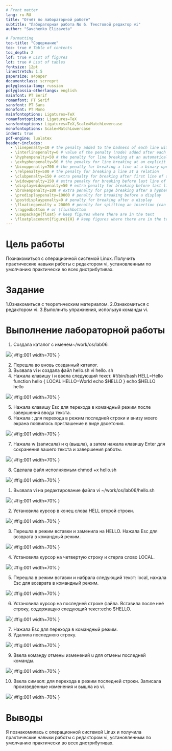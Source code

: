 ```yaml
---
# Front matter
lang: ru-RU
title: "Отчёт по лабораторной работе"
subtitle: "Лабораторная работа No 6. Текстовой редактор vi"
author: "Savchenko Elizaveta"

# Formatting
toc-title: "Содержание"
toc: true # Table of contents
toc_depth: 2
lof: true # List of figures
lot: true # List of tables
fontsize: 12pt
linestretch: 1.5
papersize: a4paper
documentclass: scrreprt
polyglossia-lang: russian
polyglossia-otherlangs: english
mainfont: PT Serif
romanfont: PT Serif
sansfont: PT Sans
monofont: PT Mono
mainfontoptions: Ligatures=TeX
romanfontoptions: Ligatures=TeX
sansfontoptions: Ligatures=TeX,Scale=MatchLowercase
monofontoptions: Scale=MatchLowercase
indent: true
pdf-engine: lualatex
header-includes:
  - \linepenalty=10 # the penalty added to the badness of each line within a paragraph (no associated penalty node) Increasing the value makes tex try to have fewer lines in the paragraph.
  - \interlinepenalty=0 # value of the penalty (node) added after each line of a paragraph.
  - \hyphenpenalty=50 # the penalty for line breaking at an automatically inserted hyphen
  - \exhyphenpenalty=50 # the penalty for line breaking at an explicit hyphen
  - \binoppenalty=700 # the penalty for breaking a line at a binary operator
  - \relpenalty=500 # the penalty for breaking a line at a relation
  - \clubpenalty=150 # extra penalty for breaking after first line of a paragraph
  - \widowpenalty=150 # extra penalty for breaking before last line of a paragraph
  - \displaywidowpenalty=50 # extra penalty for breaking before last line before a display math
  - \brokenpenalty=100 # extra penalty for page breaking after a hyphenated line
  - \predisplaypenalty=10000 # penalty for breaking before a display
  - \postdisplaypenalty=0 # penalty for breaking after a display
  - \floatingpenalty = 20000 # penalty for splitting an insertion (can only be split footnote in standard LaTeX)
  - \raggedbottom # or \flushbottom
  - \usepackage{float} # keep figures where there are in the text
  - \floatplacement{figure}{H} # keep figures where there are in the text
---
```


# Цель работы

Познакомиться с операционной системой Linux. Получить практические навыки работы с редактором vi, установленным по умолчанию практически во всех дистрибутивах.

# Задание

1.Ознакомиться с теоретическим материалом.
2.Ознакомиться с редактором vi.
3.Выполнить упражнения, используя команды vi.

# Выполнение лабораторной работы


1. Создала каталог с именем~/work/os/lab06.

 ![](image/lab9.0.png){ #fig:001 width=70% }

2. Перешла во вновь созданный каталог.
3. Вызвала vi и создала файл hello.sh vi hello. sh
4. Нажала клавишу i и ввела следующий текст.
#!/bin/bash
HELL=Hello
function hello { 
LOCAL HELLO=World
echo $HELLO
}
echo $HELLO 
hello

 ![](image/lab9.1.png){ #fig:001 width=70% }

5. Нажала клавишу Esc для перехода в командный режим после завершения ввода текста.
6. Нажала : для перехода в режим последней строки и внизу моего экрана появилось приглашение в виде двоеточия.

 ![](image/lab9.2.png){ #fig:001 width=70% }

7. Нажала w (записала) и q (вышла), а затем нажала клавишу Enter для сохранения вашего текста и завершения работы.

 ![](image/lab9.3.png){ #fig:001 width=70% }

8. Сделала файл исполняемым chmod +x hello.sh

 ![](image/lab9.4.png){ #fig:001 width=70% }



1. Вызвала vi на редактирование файла vi ~/work/os/lab06/hello.sh

 ![](image/lab9.5.png){ #fig:001 width=70% }

2. Установила курсор в конец слова HELL второй строки.

 ![](image/lab9.6.png){ #fig:001 width=70% }

3. Перешла в режим вставки и заменила на HELLO. Нажала Esc для возврата в командный режим.

 ![](image/lab9.7.png){ #fig:001 width=70% }

4. Установила курсор на четвертую строку и стерла слово LOCAL.

 ![](image/lab9.8.png){ #fig:001 width=70% }

5. Перешла в режим вставки и набрала следующий текст: local, нажала Esc для возврата в командный режим. 

 ![](image/lab9.9.png){ #fig:001 width=70% }

6. Установила курсор на последней строке файла. Вставила после неё строку, содержащую следующий текст:echo $HELLO.

 ![](image/lab9.10.png){ #fig:001 width=70% }

7. Нажала Esc для перехода в командный режим.
8. Удалила последнюю строку.

 ![](image/lab9.11.png){ #fig:001 width=70% }

9. Ввела команду отмены изменений u для отмены последней команды. 


 ![](image/lab9.12.png){ #fig:001 width=70% }

10. Ввела символ: для перехода в режим последней строки. Записала произведённые изменения и вышла из vi.

 ![](image/lab9.13.png){ #fig:001 width=70% }



# Выводы

Я познакомилась с операционной системой Linux и получила практические навыки работы с редактором vi, установленным по умолчанию практически во всех дистрибутивах.